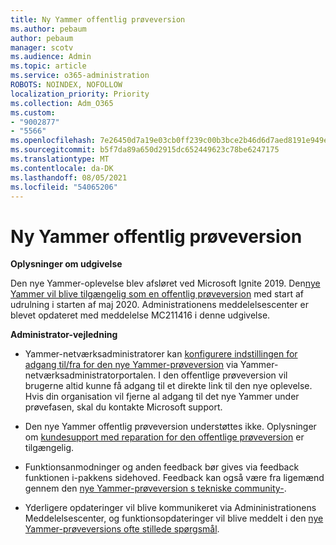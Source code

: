 ```yaml
---
title: Ny Yammer offentlig prøveversion
ms.author: pebaum
author: pebaum
manager: scotv
ms.audience: Admin
ms.topic: article
ms.service: o365-administration
ROBOTS: NOINDEX, NOFOLLOW
localization_priority: Priority
ms.collection: Adm_O365
ms.custom:
- "9002877"
- "5566"
ms.openlocfilehash: 7e26450d7a19e03cb0ff239c00b3bce2b46d6d7aed8191e949ef6c0711aa9035
ms.sourcegitcommit: b5f7da89a650d2915dc652449623c78be6247175
ms.translationtype: MT
ms.contentlocale: da-DK
ms.lasthandoff: 08/05/2021
ms.locfileid: "54065206"
---
```

# <a name="new-yammer-public-preview"></a>Ny Yammer offentlig prøveversion

**Oplysninger om udgivelse**

Den nye Yammer-oplevelse blev afsløret ved Microsoft Ignite 2019. Den[nye Yammer vil blive tilgængelig som en offentlig prøveversion](https://docs.microsoft.com/yammer/get-started-with-yammer/newyammer-faq) med start af udrulning i starten af maj 2020. Administrationens meddelelsescenter er blevet opdateret med meddelelse MC211416 i denne udgivelse.

**Administrator-vejledning**

- Yammer-netværksadministratorer kan [konfigurere indstillingen for adgang til/fra for den nye Yammer-prøveversion](https://docs.microsoft.com/yammer/get-started-with-yammer/administrative-settings-opt-in-newyammer) via Yammer-netværksadministratorportalen. I den offentlige prøveversion vil brugerne altid kunne få adgang til et direkte link til den nye oplevelse. Hvis din organisation vil fjerne al adgang til det nye Yammer under prøvefasen, skal du kontakte Microsoft support.

- Den nye Yammer offentlig prøveversion understøttes ikke. Oplysninger om [kundesupport med reparation for den offentlige prøveversion](https://docs.microsoft.com/yammer/get-started-with-yammer/newyammer-faq#yammer-preview-customer-support) er tilgængelig.

- Funktionsanmodninger og anden feedback bør gives via feedback funktionen i-pakkens sidehoved. Feedback kan også være fra ligemænd gennem den [nye Yammer-prøveversion s tekniske community-](https://techcommunity.microsoft.com/t5/new-yammer-preview/bd-p/NewYammerPreview).

- Yderligere opdateringer vil blive kommunikeret via Admininistrationens Meddelelsescenter, og funktionsopdateringer vil blive meddelt i den [nye Yammer-prøveversions ofte stillede spørgsmål](https://docs.microsoft.com/yammer/get-started-with-yammer/newyammer-faq).

